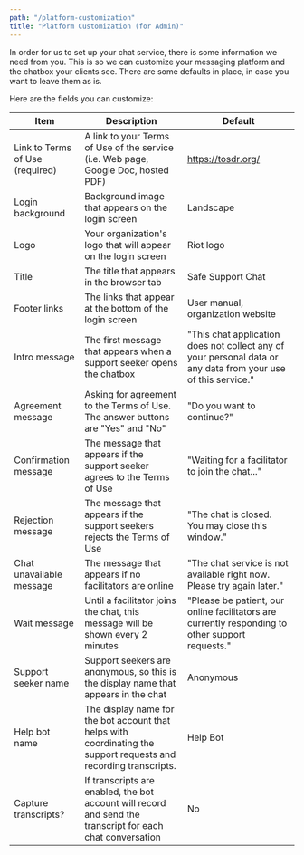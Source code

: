 ```yaml
---
path: "/platform-customization"
title: "Platform Customization (for Admin)"
---
```


In order for us to set up your chat service, there is some information we need from you. This is so we can customize your messaging platform and the chatbox your clients see. There are some defaults in place, in case you want to leave them as is.

Here are the fields you can customize:

Item | Description | Default
--- | --- | ---
Link to Terms of Use (required) | A link to your Terms of Use of the service (i.e. Web page, Google Doc, hosted PDF) | https://tosdr.org/
Login background | Background image that appears on the login screen | Landscape
Logo | Your organization's logo that will appear on the login screen | Riot logo
Title | The title that appears in the browser tab | Safe Support Chat
Footer links | The links that appear at the bottom of the login screen | User manual, organization website
Intro message | The first message that appears when a support seeker opens the chatbox | "This chat application does not collect any of your personal data or any data from your use of this service."
Agreement message | Asking for agreement to the Terms of Use. The answer buttons are "Yes" and "No" | "Do you want to continue?"
Confirmation message | The message that appears if the support seeker agrees to the Terms of Use | "Waiting for a facilitator to join the chat..."
Rejection message | The message that appears if the support seekers rejects the Terms of Use | "The chat is closed. You may close this window."
Chat unavailable message | The message that appears if no facilitators are online | "The chat service is not available right now. Please try again later."
Wait message | Until a facilitator joins the chat, this message will be shown every 2 minutes | "Please be patient, our online facilitators are currently responding to other support requests."
Support seeker name | Support seekers are anonymous, so this is the display name that appears in the chat | Anonymous
Help bot name | The display name for the bot account that helps with coordinating the support requests and recording transcripts. | Help Bot
Capture transcripts? | If transcripts are enabled, the bot account will record and send the transcript for each chat conversation | No
